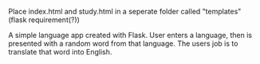 Place index.html and study.html in a seperate folder called "templates" (flask requirement(?))

A simple language app created with Flask. User enters a language, then is presented with a random word from that language. The users job is to translate that word into English. 

